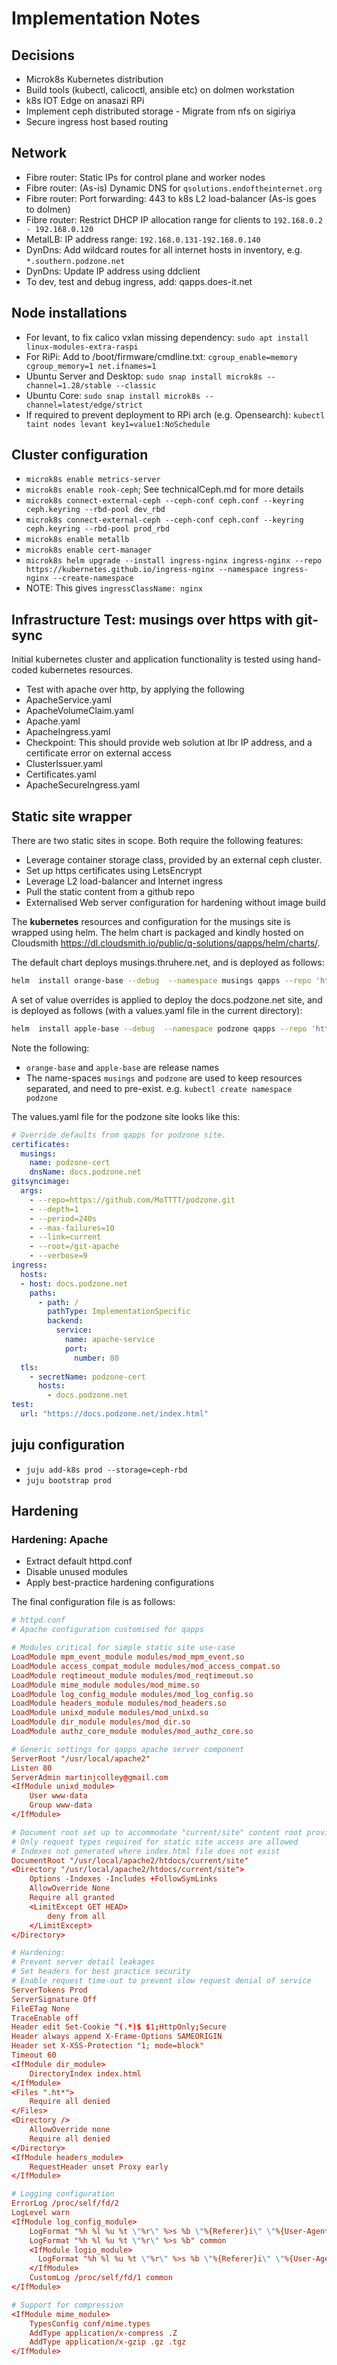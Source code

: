 # Implementation Notes

## Decisions

- Microk8s Kubernetes distribution
- Build tools (kubectl, calicoctl, ansible etc) on dolmen workstation
- k8s IOT Edge on anasazi RPi
- Implement ceph distributed storage - Migrate from nfs on sigiriya
- Secure ingress host based routing

## Network

- Fibre router: Static IPs for control plane and worker nodes
- Fibre router: (As-is) Dynamic DNS for ```qsolutions.endoftheinternet.org```
- Fibre router: Port forwarding: 443 to k8s L2 load-balancer (As-is goes to dolmen)
- Fibre router: Restrict DHCP IP allocation range for clients to `192.168.0.2 - 192.168.0.120`
- MetalLB: IP address range: `192.168.0.131-192.168.0.140`
- DynDns: Add wildcard routes for all internet hosts in inventory, e.g. ```*.southern.podzone.net```
- DynDns: Update IP address using ddclient
- To dev, test and debug ingress, add: qapps.does-it.net

## Node installations

- For levant, to fix calico vxlan missing dependency: `sudo apt install linux-modules-extra-raspi`
- For RiPi: Add to /boot/firmware/cmdline.txt: `cgroup_enable=memory cgroup_memory=1 net.ifnames=1`
- Ubuntu Server and Desktop: `sudo snap install microk8s --channel=1.28/stable --classic`
- Ubuntu Core: `sudo snap install microk8s --channel=latest/edge/strict`
- If required to prevent deployment to RPi arch (e.g. Opensearch): `kubectl taint nodes levant key1=value1:NoSchedule`

## Cluster configuration

- `microk8s enable metrics-server`
- `microk8s enable rook-ceph`; See technicalCeph.md for more details
- `microk8s connect-external-ceph --ceph-conf ceph.conf --keyring ceph.keyring --rbd-pool dev_rbd`
- `microk8s connect-external-ceph --ceph-conf ceph.conf --keyring ceph.keyring --rbd-pool prod_rbd`
- `microk8s enable metallb`
- `microk8s enable cert-manager`
- `microk8s helm upgrade --install ingress-nginx ingress-nginx --repo https://kubernetes.github.io/ingress-nginx --namespace ingress-nginx --create-namespace`
- NOTE: This gives `ingressClassName: nginx`

## Infrastructure Test: musings over https with git-sync

Initial kubernetes cluster and application functionality is tested using hand-coded kubernetes resources.

- Test with apache over http, by applying the following
- ApacheService.yaml
- ApacheVolumeClaim.yaml
- Apache.yaml
- ApacheIngress.yaml
- Checkpoint: This should provide web solution at lbr IP address, and a certificate error on external access
- ClusterIssuer.yaml
- Certificates.yaml
- ApacheSecureIngress.yaml

## Static site wrapper

There are two static sites in scope. Both require the following features:

- Leverage container storage class, provided by an external ceph cluster.
- Set up https certificates using LetsEncrypt
- Leverage L2 load-balancer and Internet ingress
- Pull the static content from a github repo
- Externalised Web server configuration for hardening without image build

The **kubernetes** resources and configuration for the musings site is wrapped using helm. The helm chart is packaged and kindly hosted on Cloudsmith <https://dl.cloudsmith.io/public/q-solutions/qapps/helm/charts/>.

The default chart deploys musings.thruhere.net, and is deployed as follows:

```bash
helm  install orange-base --debug  --namespace musings qapps --repo 'https://dl.cloudsmith.io/public/q-solutions/qapps/helm/charts/'
```

A set of value overrides is applied to deploy the docs.podzone.net site, and is deployed as follows (with a values.yaml file in the current directory):

```bash
helm  install apple-base --debug  --namespace podzone qapps --repo 'https://dl.cloudsmith.io/public/q-solutions/qapps/helm/charts/' -f values.yaml --values values.yaml
```

Note the following:

- `orange-base` and `apple-base` are release names
- The name-spaces `musings` and `podzone` are used to keep resources separated, and need to pre-exist. e.g. `kubectl create namespace podzone`

The values.yaml file for the podzone site looks like this:

```yaml
# Override defaults from qapps for podzone site.
certificates:
  musings:
    name: podzone-cert
    dnsName: docs.podzone.net
gitsyncimage:
  args:
    - --repo=https://github.com/MoTTTT/podzone.git
    - --depth=1
    - --period=240s
    - --max-failures=10
    - --link=current
    - --root=/git-apache
    - --verbose=9
ingress:
  hosts:
  - host: docs.podzone.net
    paths:
      - path: /
        pathType: ImplementationSpecific
        backend:
          service:
            name: apache-service
            port:
              number: 80
  tls:
    - secretName: podzone-cert
      hosts:
        - docs.podzone.net
test:
  url: "https://docs.podzone.net/index.html"
```

## juju configuration

- `juju add-k8s prod --storage=ceph-rbd`
- `juju bootstrap prod`

## Hardening

### Hardening: Apache

- Extract default httpd.conf
- Disable unused modules
- Apply best-practice hardening configurations

The final configuration file is as follows:

```conf
# httpd.conf
# Apache configuration customised for qapps

# Modules critical for simple static site use-case
LoadModule mpm_event_module modules/mod_mpm_event.so
LoadModule access_compat_module modules/mod_access_compat.so
LoadModule reqtimeout_module modules/mod_reqtimeout.so
LoadModule mime_module modules/mod_mime.so
LoadModule log_config_module modules/mod_log_config.so
LoadModule headers_module modules/mod_headers.so
LoadModule unixd_module modules/mod_unixd.so
LoadModule dir_module modules/mod_dir.so
LoadModule authz_core_module modules/mod_authz_core.so

# Generic settings for qapps apache server component
ServerRoot "/usr/local/apache2"
Listen 80
ServerAdmin martinjcolley@gmail.com
<IfModule unixd_module>
    User www-data
    Group www-data
</IfModule>

# Document root set up to accommodate "current/site" content root provided by volume mapped git-sync directory
# Only request types required for static site access are allowed
# Indexes not generated where index.html file does not exist
DocumentRoot "/usr/local/apache2/htdocs/current/site"
<Directory "/usr/local/apache2/htdocs/current/site">
    Options -Indexes -Includes +FollowSymLinks
    AllowOverride None
    Require all granted
    <LimitExcept GET HEAD>
        deny from all
    </LimitExcept>
</Directory>

# Hardening:
# Prevent server detail leakages
# Set headers for best practice security
# Enable request time-out to prevent slow request denial of service
ServerTokens Prod
ServerSignature Off
FileETag None
TraceEnable off
Header edit Set-Cookie ^(.*)$ $1;HttpOnly;Secure
Header always append X-Frame-Options SAMEORIGIN
Header set X-XSS-Protection "1; mode=block"
Timeout 60
<IfModule dir_module>
    DirectoryIndex index.html
</IfModule>
<Files ".ht*">
    Require all denied
</Files>
<Directory />
    AllowOverride none
    Require all denied
</Directory>
<IfModule headers_module>
    RequestHeader unset Proxy early
</IfModule>

# Logging configuration
ErrorLog /proc/self/fd/2
LogLevel warn
<IfModule log_config_module>
    LogFormat "%h %l %u %t \"%r\" %>s %b \"%{Referer}i\" \"%{User-Agent}i\"" combined
    LogFormat "%h %l %u %t \"%r\" %>s %b" common
    <IfModule logio_module>
      LogFormat "%h %l %u %t \"%r\" %>s %b \"%{Referer}i\" \"%{User-Agent}i\" %I %O" combinedio
    </IfModule>
    CustomLog /proc/self/fd/1 common
</IfModule>

# Support for compression
<IfModule mime_module>
    TypesConfig conf/mime.types
    AddType application/x-compress .Z
    AddType application/x-gzip .gz .tgz
</IfModule>
```
